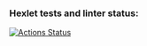 ### Hexlet tests and linter status:
[![Actions Status](https://github.com/kostin-an/python-project-lvl2/workflows/hexlet-check/badge.svg)](https://github.com/kostin-an/python-project-lvl2/actions)